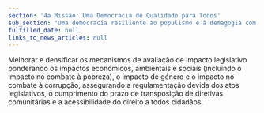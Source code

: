 ```yaml
---
section: '4a Missão: Uma Democracia de Qualidade para Todos'
sub_section: "Uma democracia resiliente ao populismo e à demagogia com mais participação, mais transparência e mais proximidade"
fulfilled_date: null
links_to_news_articles: null
---
```


Melhorar e densificar os mecanismos de avaliação de impacto legislativo ponderando os impactos económicos, ambientais e sociais (incluindo o impacto no combate à pobreza), o impacto de género e o impacto no combate à corrupção, assegurando a regulamentação devida dos atos legislativos, o cumprimento do prazo de transposição de diretivas comunitárias e a acessibilidade do direito a todos cidadãos.